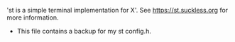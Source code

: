 'st is a simple terminal implementation for X'.  See https://st.suckless.org for more information.

* This file contains a backup for my st config.h.

